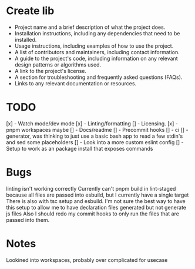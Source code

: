 # Create lib

- Project name and a brief description of what the project does.
- Installation instructions, including any dependencies that need to be installed.
- Usage instructions, including examples of how to use the project.
- A list of contributors and maintainers, including contact information.
- A guide to the project's code, including information on any relevant design patterns or algorithms used.
- A link to the project's license.
- A section for troubleshooting and frequently asked questions (FAQs).
- Links to any relevant documentation or resources.

# TODO

[x] - Watch mode/dev mode
[x] - Linting/formatting
[] - Licensing.
[x] - pnpm workspaces maybe
[] - Docs/readme
[] - Precommit hooks
[] - ci
[] - generator, was thinking to just use a basic bash app to read a few stdin's and sed some placeholders
[] - Look into a more custom eslint config
[] - Setup to work as an package install that exposes commands

# Bugs

linting isn't working correctly
Currently can't pnpm build in lint-staged because all files are passed into esbuild, but I currently have a single target
There is also with tsc setup and esbuild. I'm not sure the best way to have this setup to allow me to have declaration files generated but not generate js files
Also I should redo my commit hooks to only run the files that are passed into them.

# Notes

Lookined into workspaces, probably over complicated for usecase
